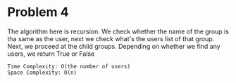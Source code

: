 # Problem 4

The algorithm here is recursion. We check whether the name of the group is tha same as the user, next we check what's the users list of that group. Next, we proceed at the child groups. Depending on whether we find any users, we return True or False

    
```
Time Complexity: O(the number of users)
Space Complexity: O(n)
```


